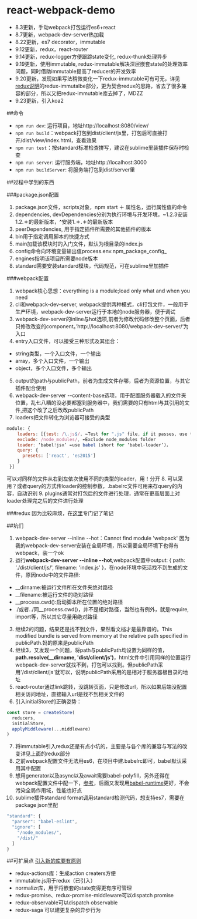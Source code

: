 # react-webpack-demo

- 8.3更新，手动webpack打包运行es6+react
- 8.7更新，webpack-dev-server热加载
- 8.22更新，es7 decorator，immutable
- 9.12更新，redux，react-router
- 9.14更新，redux-logger方便跟踪state变化, redux-thunk处理异步
- 9.19更新，使用immutable, redux-immutable解决深层嵌套state的处理效率问题，同时借助immutable提高了reducer的开发效率
- 9.20更新，发现如果写法稍微变化一下redux-immutable可有可无，详见[redux说明](https://github.com/heysdc/Articles/blob/master/posts/learnRedux.md)的redux-immutalbe部分，更为契合redux的思路，省去了很多兼容的部分，所以又把redux-immutable库去掉了，MDZZ
- 9.23更新，引入koa2

##命令
- `npm run dev`: 运行项目，地址http://localhost:8080/view/
- `npm run build`：webpack打包到dist/client/js里，打包后可直接打开/dist/view/index.html，查看效果
- `npm run test`：按standard标准检查拼写，建议在sublime里装插件保存时检查
- `npm run server`: 运行服务端，地址http://localhost:3000
- `npm run buildServer`: 将服务端打包到dist/server里

##过程中学到的东西

###package.json配置
1. package.json文件，scripts对象，npm start ＋ 属性名，运行属性值的命令
2. dependencies, devDependencies分别为执行环境与开发环境，~1.2.3安装1.2.＊的最新版本，^安装1.＊.＊的最新版本
3. peerDependencies, 用于指定插件所需要的其他插件的版本
4. bin用于指定调用脚本的快捷方式
5. main加载该模块时的入门文件，默认为根目录的index.js
6. config命令向环境变量输出值process.env.npm_package_config_
7. engines指明该项目所需要node版本
8. standard需要安装standard模块，代码规范，可在sublime里加插件

###webpack配置
1. webpack核心思想：everything is a module;load only what and when you need
2. cli和webpack-dev-server, webpack提供两种模式，cli打包文件，一般用于生产环境，webpack-dev-server运行于本地的node服务器，便于调试
3. webpack-dev-server的inline与hot选项,前者为修改代码修改整个页面，后者只修改改变的component。’http://localhost:8080/webpack-dev-server/‘为入口
4. entry入口文件，可以接受三种形式及其组合：
  - string类型，一个入口文件，一个输出
  - array，多个入口文件，一个输出
  - object，多个入口文件，多个输出
5. output的path与publicPath，前者为生成文件存哪，后者为资源位置，与其它插件配合使用
6. webpack-dev-server --content-base选项，用于配置服务器载入的文件夹位置，乱七八糟的没必要都塞到服务器中，我们需要的只有html与其引用的文件,把这个改了之后改改publicPath
7. loaders把文件转化为浏览器可接受的类型

  ```javascript
  module: {
      loaders: [{test: /\.js$/, ←Test for ".js" file, if it passes, use the loader
      exclude: /node_modules/, ←Exclude node_modules folder
      loader: ‘babel!jsx’ ←use babel (short for ‘babel-loader’)，
      query: {
        presets: ['react', 'es2015']
      }
   }]
   ```
   可以对同样的文件从右到左依次使用不同的类型的loader，用！分开
 8. 可以采用？或者query的方式传loader的控制参数，.babelrc文件可用来存query的内容，自动识别
 9. plugins通常对打包后的文件进行处理，通常在更高层面上对loader处理完之后的文件进行处理

###redux
因为比较麻烦，在[这里](https://github.com/heysdc/Articles/blob/master/posts/learnRedux.md)专门记了笔记


##坑们
1. webpack-dev-server --inline --hot：Cannot find module 'webpack' 因为我的webpack-dev-server安装在全局环境，所以需要全局环境下也得有webpack，装一个ok
2. 运行****webpack-dev-server --inline --hot****,webpack配置中output: { path: './dist/client/js/', filename: 'index.js' }，在node环境中死活找不到生成的文件，原因node中的文件路径:
  - \__dirname:被运行文件所在文件夹绝对路径
  - \__filename:被运行文件的绝对路径
  - \__process.cwd():启动脚本所在位置的绝对路径
  - ./或者../同__process.cwd()，并不是相对路径，当然也有例外，就是require, import等，所以其它尽量用绝对路径
3. 继续2的问题，结果还是找不到文件，果然看文档才是最靠谱的。This modified bundle is served from memory at the relative path specified in publicPath.妈的原来是publicPath
4. 继续3，又发现一个问题，将path与publicPath均设置为同样的值，****path.resolve(__dirname, 'dist/client/js')****，html文件中引用同样的位置运行webpack-dev-server就找不到，打包可以找到。但publicPath采用'/dist/client/js'就可以，说明publicPath采用的是相对于服务器根目录的地址
5. react-router通过link跳转，没跳转页面，只是修改url，所以如果后端没配置相关访问地址，直接输入url是找不到相关文件的
6. 引入initialStore的正确姿势：

  ```javascript
  const store = createStore(
    reducers,
    initialStore,
    applyMiddleware(...middleware)
  )
  ```
7. 将immutable引入redux还是有点小坑的，主要是与各个库的兼容与写法的改变详见上面的redux部分
8. 之前webpack配置文件无法用es6，在项目中建.babelrc即可，babel默认采用其中配置
10. 想用generator以及async以及await需要babel-polyfill，另外还得在webpack配置文件中配一下，[参考](http://stackoverflow.com/questions/33527653/babel-6-regeneratorruntime-is-not-defined-with-async-await)，后面又发现用[babel-runtime](http://babeljs.io/docs/plugins/transform-runtime/)更好，不会污染全局作用域，性能也好点
11. sublime插件standard format调用standard检测代码，想支持es7，需要在package json里配
  
  ```js
  "standard": {
    "parser": "babel-eslint",
    "ignore": [
      "/node_modules/",
      "/dist/"
    ]
  }
  ```

##可扩展点
[引入新的库要有原则](http://amasad.me/2016/01/03/overcoming-intuition-in-programming/)
- redux-actions库：生成action creaters方便
- immutable.js用于redux（已引入）
- normalizr库，用于将嵌套的state变得更有序可管理
- redux-promise、redux-promise-middleware可以dispatch promise
- redux-observable可以dispatch observable
- redux-saga 可以建更复杂的异步行为
